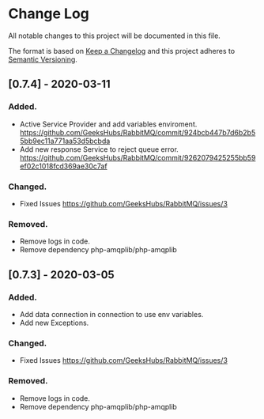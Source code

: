 # Change Log
All notable changes to this project will be documented in this file.

The format is based on [Keep a Changelog](http://keepachangelog.com/)
and this project adheres to [Semantic Versioning](http://semver.org/).

## [0.7.4] - 2020-03-11
### Added.
- Active Service Provider and add variables enviroment. https://github.com/GeeksHubs/RabbitMQ/commit/924bcb447b7d6b2b55bb9ec11a771aa53d5bcbda
- Add new response Service to reject queue error. https://github.com/GeeksHubs/RabbitMQ/commit/9262079425255bb59ef02c1018fcd369ae30c7af
### Changed.
- Fixed Issues https://github.com/GeeksHubs/RabbitMQ/issues/3
### Removed.
- Remove logs in code.
- Remove dependency php-amqplib/php-amqplib

## [0.7.3] - 2020-03-05
### Added.
- Add data connection in connection to use env variables.
- Add new Exceptions.
### Changed.
- Fixed Issues https://github.com/GeeksHubs/RabbitMQ/issues/3
### Removed.
- Remove logs in code.
- Remove dependency php-amqplib/php-amqplib
